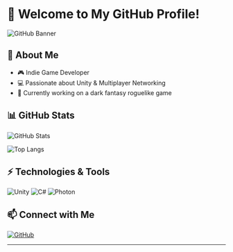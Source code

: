 # 👋 Welcome to My GitHub Profile!

![GitHub Banner](https://capsule-render.vercel.app/api?type=waving&color=0:00ff00,100:008000&height=200&section=header&text=My%20GitHub%20Profile&fontSize=40&animation=fadeIn)

## 🚀 About Me
- 🎮 Indie Game Developer
- 💻 Passionate about Unity & Multiplayer Networking
- 🌱 Currently working on a dark fantasy roguelike game

## 📊 GitHub Stats
![GitHub Stats](https://github-readme-stats.vercel.app/api?username=YourGitHubUsername&show_icons=true&theme=green-nur)

![Top Langs](https://github-readme-stats.vercel.app/api/top-langs/?username=YourGitHubUsername&layout=compact&theme=green-nur&exclude_repo=repo1,repo2)

## ⚡ Technologies & Tools
![Unity](https://img.shields.io/badge/Unity-100000?style=for-the-badge&logo=unity&logoColor=white)
![C#](https://img.shields.io/badge/C%23-239120?style=for-the-badge&logo=c-sharp&logoColor=white)
![Photon](https://img.shields.io/badge/Photon-0000FF?style=for-the-badge&logo=photon&logoColor=white)

## 📫 Connect with Me
[![GitHub](https://img.shields.io/badge/GitHub-100000?style=for-the-badge&logo=github&logoColor=white)](https://github.com/YourGitHubUsername)

---
